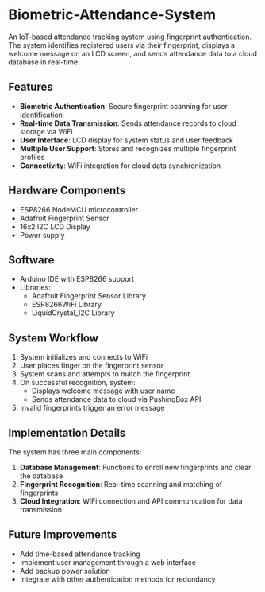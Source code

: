 # Biometric-Attendance-System


An IoT-based attendance tracking system using fingerprint authentication. The system identifies registered users via their fingerprint, displays a welcome message on an LCD screen, and sends attendance data to a cloud database in real-time.

## Features

- **Biometric Authentication**: Secure fingerprint scanning for user identification
- **Real-time Data Transmission**: Sends attendance records to cloud storage via WiFi
- **User Interface**: LCD display for system status and user feedback
- **Multiple User Support**: Stores and recognizes multiple fingerprint profiles
- **Connectivity**: WiFi integration for cloud data synchronization

## Hardware Components

- ESP8266 NodeMCU microcontroller
- Adafruit Fingerprint Sensor
- 16x2 I2C LCD Display
- Power supply

## Software

- Arduino IDE with ESP8266 support
- Libraries:
  - Adafruit Fingerprint Sensor Library
  - ESP8266WiFi Library
  - LiquidCrystal_I2C Library
  
## System Workflow

1. System initializes and connects to WiFi
2. User places finger on the fingerprint sensor
3. System scans and attempts to match the fingerprint
4. On successful recognition, system:
   - Displays welcome message with user name
   - Sends attendance data to cloud via PushingBox API
5. Invalid fingerprints trigger an error message

## Implementation Details

The system has three main components:
1. **Database Management**: Functions to enroll new fingerprints and clear the database
2. **Fingerprint Recognition**: Real-time scanning and matching of fingerprints
3. **Cloud Integration**: WiFi connection and API communication for data transmission

## Future Improvements

- Add time-based attendance tracking
- Implement user management through a web interface
- Add backup power solution
- Integrate with other authentication methods for redundancy
